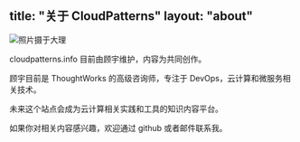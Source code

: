 title: "关于 CloudPatterns"
layout: "about"
---
![照片摄于大理](/images/hero.jpg)

cloudpatterns.info 目前由顾宇维护，内容为共同创作。

顾宇目前是 ThoughtWorks 的高级咨询师，专注于 DevOps，云计算和微服务相关技术。

未来这个站点会成为云计算相关实践和工具的知识内容平台。

如果你对相关内容感兴趣，欢迎通过 github 或者邮件联系我。

<!--使用markdown填写自己的about信息-->
